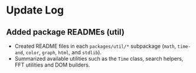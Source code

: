 # Update Log

## Added package READMEs (util)
- Created README files in each `packages/util/*` subpackage (`math`, `time-and`, `color`, `graph`, `html`, and `stdlib`).
- Summarized available utilities such as the `Time` class, search helpers, FFT utilities and DOM builders.

